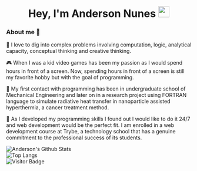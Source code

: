 <h1 align="center">Hey, I'm Anderson Nunes <img src="https://raw.githubusercontent.com/aemmadi/aemmadi/master/wave.gif" width="30px"></h1> 

<!-- <p align="center"> <img src="https://octodex.github.com/images/daftpunktocat-thomas.gif" height="160px" width="160px"> <img src="https://octodex.github.com/images/daftpunktocat-guy.gif" height="160px" width="160px"> </p> -->

### About me 👋

🧮 I love to dig into complex problems involving computation, logic, analytical capacity, conceptual thinking and creative thinking. 

🎮 When I was a kid video games has been my passion as I would spend hours in front of a screen. Now, spending hours in front of a screen is still my favorite hobby but with the goal of programming. 

🤖 My first contact with programming has been in undergraduate school of Mechanical Engineering and later on in a research project using FORTRAN language to simulate radiative heat transfer in nanoparticle assisted hyperthermia, a cancer treatment method. 

🚀 As I developed my programming skills I found out I would like to do it 24/7 and web development would be the perfect fit. I am enrolled in a web development course at Trybe, a technology school that has a genuine commitment to the professional success of its students.


<!--
**gitnunes/gitnunes** is a ✨ _special_ ✨ repository because its `README.md` (this file) appears on your GitHub profile.

Here are some ideas to get you started:

- 🔭 I’m currently working on ...
- 🌱 I’m currently learning ...
- 👯 I’m looking to collaborate on ...
- 🤔 I’m looking for help with ...
- 💬 Ask me about ...
- 📫 How to reach me: ...
- 😄 Pronouns: ...
- ⚡ Fun fact: ...
-->

![Anderson's Github Stats](https://github-readme-stats.vercel.app/api?username=gitnunes&count_private=true&show_icons=true&include_all_commits=true)
<br/>
![Top Langs](https://github-readme-stats.vercel.app/api/top-langs/?username=gitnunes&hide=TeX&layout=compact)
<br/>
![Visitor Badge](https://visitor-badge.laobi.icu/badge?page_id=gitnunes.gitnunes)

